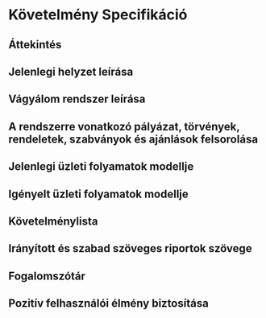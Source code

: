 # Követelmény Specifikáció

## Áttekintés

## Jelenlegi helyzet leírása

## Vágyálom rendszer leírása

## A rendszerre vonatkozó pályázat, törvények, rendeletek, szabványok és ajánlások felsorolása

## Jelenlegi üzleti folyamatok modellje

## Igényelt üzleti folyamatok modellje

## Követelménylista

## Irányított és szabad szöveges riportok szövege

## Fogalomszótár

## Pozitív felhasználói élmény biztosítása
